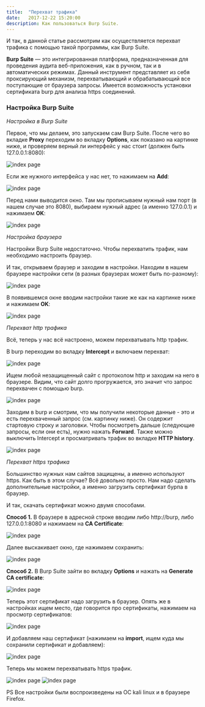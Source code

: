```yaml
---
title:  "Перехват трафика"
date:   2017-12-22 15:20:00
description: Как пользоваться Burp Suite. 
---
```


И так, в данной статье рассмотрим как осуществляется перехват трафика с помощью такой программы, как Burp Suite.

**Burp Suite** — это интегрированная платформа, предназначенная для проведения аудита веб-приложения, как в ручном, так и в автоматических режимах. Данный инструмент представляет из себя проксирующий механизм, перехватывающий и обрабатывающий все поступающие от браузера запросы. Имеется возможность установки сертификата burp для анализа https соединений.

### Настройка Burp Suite

*Настройка в Burp Suite*

Первое, что мы делаем, это запускаем сам Burp Suite. После чего во вкладке **Proxy** переходим во вкладку **Options**, как показано на картинке ниже, и проверяем верный ли интерфейс у нас стоит (должен быть 127.0.0.1:8080):

![index page](https://raw.githubusercontent.com/tonyasokolova/tonyasokolova.github.io/master/assets/images/burp1.PNG)

Если же нужного интерфейса у нас нет, то нажимаем на **Add**:

![index page](https://raw.githubusercontent.com/tonyasokolova/tonyasokolova.github.io/master/assets/images/burp2.PNG)

Перед нами выводится окно. Там мы прописываем нужный нам порт (в нашем случае это 8080), выбираем нужный адрес (а именно 127.0.0.1) и нажимаем **OK**:

![index page](https://raw.githubusercontent.com/tonyasokolova/tonyasokolova.github.io/master/assets/images/burp3.PNG)

*Настройка браузера*

Настройки Burp Suite недостаточно. Чтобы перехватить трафик, нам необходимо настроить браузер.

И так, открываем браузер и заходим в настройки. Находим в нашем браузере настройки сети (в разных браузерах может быть по-разному):

![index page](https://raw.githubusercontent.com/tonyasokolova/tonyasokolova.github.io/master/assets/images/burp4.PNG)

В появившемся окне вводим настройки такие же как на картинке ниже и нажимаем **OK**:

![index page](https://raw.githubusercontent.com/tonyasokolova/tonyasokolova.github.io/master/assets/images/burp5.PNG)

*Перехват http трафика*

Всё, теперь у нас всё настроено, можем перехватывать http трафик.

В burp переходим во вкладку **Intercept** и включаем перехват:

![index page](https://raw.githubusercontent.com/tonyasokolova/tonyasokolova.github.io/master/assets/images/burp6.PNG)

Ищем любой незащищенный сайт с протоколом http и заходим на него в браузере. Видим, что сайт долго прогружается, это значит что запрос перехвачен с помощью burp.

![index page](https://raw.githubusercontent.com/tonyasokolova/tonyasokolova.github.io/master/assets/images/burp8.PNG)

Заходим в burp и смотрим, что мы получили некоторые данные - это и есть перехваченный запрос (см. картинку ниже). Он содержит стартовую строку и заголовки. Чтобы посмотреть дальше (следующие запросы, если они есть), нужно нажать **Forward**. Также можно выключить Intercept  и просматривать трафик во вкладке **HTTP history**.

![index page](https://raw.githubusercontent.com/tonyasokolova/tonyasokolova.github.io/master/assets/images/burp7.PNG)

*Перехват https трафика*

Большинство нужных нам сайтов защищены, а именно используют https. Как быть в этом случае? Всё довольно просто. Нам надо сделать дополнительные настройки, а именно загрузить сертификат бурпа в браузер.

И так, скачать сертификат можно двумя способами.

**Способ 1.** В браузере в адресной строке вводим либо http://burp, либо 127.0.0.1:8080 и нажимаем на **CA Certificate**:

![index page](https://raw.githubusercontent.com/tonyasokolova/tonyasokolova.github.io/master/assets/images/burp9.PNG)

Далее выскакивает окно, где нажимаем сохранить: 

![index page](https://raw.githubusercontent.com/tonyasokolova/tonyasokolova.github.io/master/assets/images/burp10.PNG)

**Способ 2.** В Burp Suite зайти во вкладку **Options** и нажать на **Generate CA certificate**:

![index page](https://raw.githubusercontent.com/tonyasokolova/tonyasokolova.github.io/master/assets/images/burp11.PNG)

Теперь этот сертификат надо загрузить в браузер. Опять же в настройках ищем место, где говорится про сертификаты, нажимаем на просмотр сертификатов:

![index page](https://raw.githubusercontent.com/tonyasokolova/tonyasokolova.github.io/master/assets/images/burp12.PNG)

 И добавляем наш сертификат (нажимаем на **import**, ищем куда мы сохранили сертификат и добавляем):
 
![index page](https://raw.githubusercontent.com/tonyasokolova/tonyasokolova.github.io/master/assets/images/burp13.PNG) 

Теперь мы можем перехватывать https трафик.

![index page](https://raw.githubusercontent.com/tonyasokolova/tonyasokolova.github.io/master/assets/images/burp16.PNG) 
![index page](https://raw.githubusercontent.com/tonyasokolova/tonyasokolova.github.io/master/assets/images/burp15.PNG) 

PS Все настройки были воспроизведены на ОС kali linux и в браузере Firefox.
